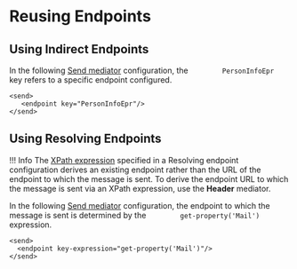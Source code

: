 # Reusing Endpoints

## Using Indirect Endpoints

In the following [Send
mediator]({{base_path}}/reference/mediators/send-mediator)
configuration, the `         PersonInfoEpr        ` key refers to a
specific endpoint configured.

```
<send>
   <endpoint key="PersonInfoEpr"/>
</send>
```

## Using Resolving Endpoints

!!! Info
	The [XPath expression]({{base_path}}/reference/synapse-properties/expressions/#xpath-expressions) specified in a Resolving endpoint configuration derives an existing endpoint rather than the URL of the endpoint to which the message is sent. To derive the endpoint URL to which the message is sent via an XPath expression, use the **Header** mediator.

In the following [Send
mediator]({{base_path}}/reference/mediators/send-mediator)
configuration, the endpoint to which the message is sent is determined
by the `         get-property('Mail')        ` expression.

```
<send>
  <endpoint key-expression="get-property('Mail')"/>
</send>
```
